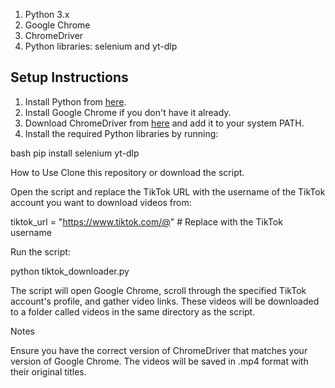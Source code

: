 1. Python 3.x
2. Google Chrome
3. ChromeDriver
4. Python libraries: selenium and yt-dlp

## Setup Instructions

1. Install Python from [here](https://www.python.org/downloads/).
2. Install Google Chrome if you don't have it already.
3. Download ChromeDriver from [here](https://sites.google.com/a/chromium.org/chromedriver/downloads) and add it to your system PATH.
4. Install the required Python libraries by running:

   
bash
   pip install selenium yt-dlp

How to Use
Clone this repository or download the script.

Open the script and replace the TikTok URL with the username of the TikTok account you want to download videos from:

tiktok_url = "https://www.tiktok.com/@"  # Replace with the TikTok username

Run the script:

python tiktok_downloader.py

The script will open Google Chrome, scroll through the specified TikTok account's profile, and gather video links. These videos will be downloaded to a folder called videos in the same directory as the script.

Notes

Ensure you have the correct version of ChromeDriver that matches your version of Google Chrome.
The videos will be saved in .mp4 format with their original titles.

